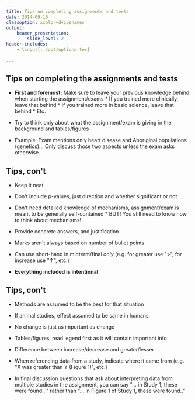 ```yaml
---
title: Tips on completing assignments and tests
date: 2014-09-16
classoption: xcolor=dvipsnames
output:
    beamer_presentation:
        slide_level: 2
header-includes:
    - \input{../opt/options.tex}
    
...
```


## Tips on completing the assignments and tests ##

* **First and foremost:** Make sure to leave your previous knowledge
  behind when starting the assignment/exams
      * If you trained more clinically, leave that behind
      * If you trained more in basic science, leave that behind
      * Etc.

* Try to think only about what the assignment/exam is giving in the
  background and tables/figures

* Example: Exam mentions only heart disease and Aboriginal populations
  (genetics)... Only discuss those two aspects unless the exam asks otherwise.

## Tips, con't ##

* Keep it neat

* Don't include p-values, just direction and whether significant or
  not

* Don't need detailed knowledge of mechanisms, assignment/exam is meant to
  be generally self-contained
      * BUT! You still need to know how to think about mechanisms!

* Provide concrete answers, and justification

* Marks aren't always based on number of bullet points

* Can use short-hand in midterm/final *only* (e.g. for greater use ">",
  for increase use "$\uparrow$", etc.)

* **Everything included is intentional**

## Tips, con't ##

* Methods are assumed to be the best for that situation

* If animal studies, effect assumed to be same in humans

* No change is just as important as change

* Tables/figures, read legend first as it will contain important info

* Difference between increase/decrease and greater/lesser

* When referencing data from a study, indicate where it came from
  (e.g. "X was greater than Y (Figure 1)", etc.)

* In final discussion questions that ask about interpreting data from
  multiple studies in the assignment, you can say "... in Study 1,
  these were found..." rather than "... in Figure 1 of Study 1, these
  were found.."
